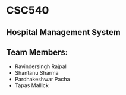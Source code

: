 # CSC540
## Hospital Management System

## Team Members:
- Ravindersingh Rajpal
- Shantanu Sharma
- Pardhakeshwar Pacha
- Tapas Mallick
